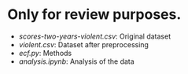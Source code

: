 # Only for review purposes.

- _scores-two-years-violent.csv_:  Original dataset
- _violent.csv_:  Dataset after preprocessing
- _ecf.py_:  Methods
- _analysis.ipynb_:  Analysis of the data

